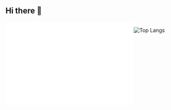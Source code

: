 ## Hi there 👋
<!--
**H4ppyCode/H4ppyCode** is a ✨ _special_ ✨ repository because its `README.md` (this file) appears on your GitHub profile.

Here are some ideas to get you started:

- 🔭 I’m currently working on ...
- 🌱 I’m currently learning ...
- 👯 I’m looking to collaborate on ...
- 🤔 I’m looking for help with ...
- 💬 Ask me about ...
- 📫 How to reach me: ...
- 😄 Pronouns: ...
- ⚡ Fun fact: ...
-->




<div align="center">
  <div style="display: flex; align-items: flex-start;">
     <img src="/metrics.plugin.isocalendar.fullyear.svg" alt="Metrics" width="350">
    <p align="center">
      <img src="https://github-readme-stats.vercel.app/api/top-langs/?username=h4ppycode&theme=vue-dark&hide_border=false&include_all_commits=true&count_private=true&layout=compact" alt="Top Langs" width="250">
      </p>
  </div>
</div>
